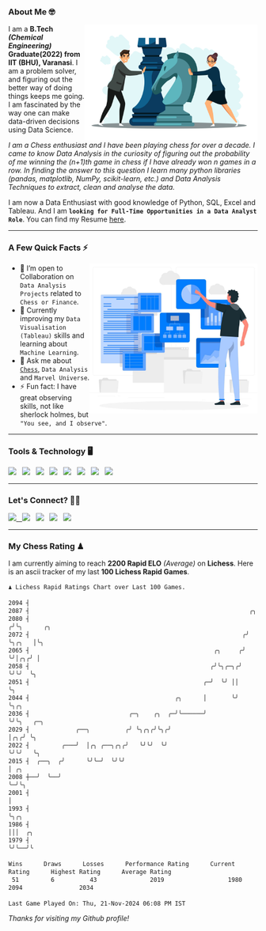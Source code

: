 ### About Me 🤓
<img align="right" alt="Coding" width="350" src="https://github.com/Laxman-Lakhan/Laxman-Lakhan/blob/master/Assets/Chess_Vector.jpg">   

I am a **B.Tech** _**(Chemical Engineering)**_ **Graduate(2022) from IIT (BHU), Varanasi**. I am a problem solver, and figuring out the better way of doing things keeps me going. I am fascinated by the way one can make data-driven decisions using Data Science. 

_I am a Chess enthusiast and I have been playing chess for over a decade. I came to know Data Analysis in the curiosity of figuring out the probability of me winning the (n+1)th game in chess if I have already won n games in a row. In finding the answer to this question I learn many python libraries (pandas, matplotlib, NumPy, scikit-learn, etc.) and Data Analysis Techniques to extract, clean and analyse the data._

I am now a Data Enthusiast with good knowledge of Python, SQL, Excel and Tableau. And I am **`looking for Full-Time Opportunities in a Data Analyst Role`**. You can find my Resume
 [here](https://drive.google.com/file/d/1UIOoogRLj5eGQFQBkuvMmTISZVdl2Ok7/view?usp=sharing).


---

### A Few Quick Facts ⚡️
<img align="right" alt="Coding" width="340" src="https://github.com/Laxman-Lakhan/Laxman-Lakhan/blob/master/Assets/Data_Vector.jpg">   

- 🤝 I’m open to Collaboration on `Data Analysis Projects` related to `Chess or Finance`.
- 📖 Currently improving my `Data Visualisation (Tableau)` skills and learning about `Machine Learning`.
- 💬 Ask me about [`Chess`](https://lichess.org/@/YourKingIsInDanger), `Data Analysis` and `Marvel Universe`.
- ⚡️ Fun fact: I have great observing skills, not like sherlock holmes, but `"You see, and I observe"`.

---
### Tools & Technology 🖥

<img src="https://img.shields.io/badge/Python-white?logo=Python&logoColor=ColorName&style=ShieldStyle" /> &nbsp;
<img src="https://img.shields.io/badge/MySQL-white?logo=MySQL&logoColor=ColorName&style=ShieldStyle" /> &nbsp;
<img src="https://img.shields.io/badge/Tableau-white?logo=Tableau&logoColor=ColorName&style=ShieldStyle" /> &nbsp;
<img src="https://img.shields.io/badge/Excel-white?logo=Microsoft+Excel&logoColor=196F3D&style=ShieldStyle" /> &nbsp;
<img src="https://img.shields.io/badge/Jupyter-white?logo=Jupyter&logoColor=ColorName&style=ShieldStyle" /> &nbsp;
<img src="https://img.shields.io/badge/pandas-white?logo=Pandas&logoColor=000080&style=ShieldStyle" /> &nbsp;
<img src="https://img.shields.io/badge/numpy-white?logo=Numpy&logoColor=85C1E9&style=ShieldStyle" /> &nbsp;
<img src="https://img.shields.io/badge/scikit learn-white?logo=Scikit+Learn&logoColor=ColorName&style=ShieldStyle" /> &nbsp;



---

### Let's Connect? 🫳🏻

<a href="mailto:laxmansingh.lakhan@gmail.com"> <img src="https://img.icons8.com/fluent/48/000000/gmail.png" width="3.5%"/> &nbsp;
[<img src="https://img.icons8.com/color/48/000000/linkedin.png" width="3.5%"/>](https://www.linkedin.com/in/laxman-lakhan/)  &nbsp;
[<img src="https://img.icons8.com/fluent/48/000000/facebook-new.png" width="3.5%"/>](https://www.facebook.com/s.laxmanlakhan/)  &nbsp;
[<img src="https://img.icons8.com/fluent/48/000000/instagram-new.png" width="3.5%"/>](https://www.instagram.com/laxman.lakhan/)  &nbsp;
[<img src="https://img.icons8.com/color/48/000000/twitter.png" width="3.5%"/>](https://twitter.com/laxman__lakhan)  &nbsp;

 ---
  
### My Chess Rating ♟
  
I am currently aiming to reach **2200 Rapid ELO** *(Average)* on **Lichess**. Here is an ascii tracker of my last **100 Lichess Rapid Games**.

  ```
  ♟︎ 𝙻𝚒𝚌𝚑𝚎𝚜𝚜 Rapid 𝚁𝚊𝚝𝚒𝚗𝚐𝚜 𝙲𝚑𝚊𝚛𝚝 𝚘𝚟𝚎𝚛 𝙻𝚊𝚜𝚝 𝟷00 𝙶𝚊𝚖𝚎𝚜.
  
2094 ┤
2087 ┤                                                              ╭╮
2080 ┤                                                             ╭╯╰╮      ╭╮
2072 ┤                                                            ╭╯  ╰╮╭╮   │╰╮
2065 ┤                                                    ╭╮     ╭╯    ╰╯│╭╮╭╯ │
2058 ┤                                                   ╭╯╰╮╭─╮╭╯       ╰╯╰╯  ╰╮
2051 ┤                                                 ╭─╯  ╰╯ ││               ╰╮
2044 ┤                                         ╭╮      │       ╰╯                ╰╮╭╮
2036 ┤                            ╭─╮    ╭╮  ╭─╯╰──────╯                          ╰╯╰╮   ╭─╮
2029 ┤             ╭──╮          ╭╯ ╰╮╭╮╭╯╰╮╭╯                                       │╭╮╭╯ ╰╮
2022 ┤         ╭───╯  │╭╮ ╭──╮╭╮╭╯   ╰╯╰╯  ╰╯                                        ╰╯╰╯   ╰╮
2015 ┤  ╭──╮  ╭╯      ╰╯╰─╯  ╰╯╰╯                                                            │ ╭╮
2008 ┼──╯  ╰──╯                                                                              ╰─╯╰╮
2001 ┤                                                                                           │
1993 ┤                                                                                           ╰╮╭╮
1986 ┤                                                                                            │││  ╭╮
1979 ┤                                                                                            ╰╯╰──╯╰ 

Wins      Draws      Losses      Performance Rating      Current Rating      Highest Rating      Average Rating
   51         6          43               2019                  1980                2094                2034     

Last Game Played On: Thu, 21-Nov-2024 06:08 PM IST
  ```
  
  
*Thanks for visiting my Github profile!*
